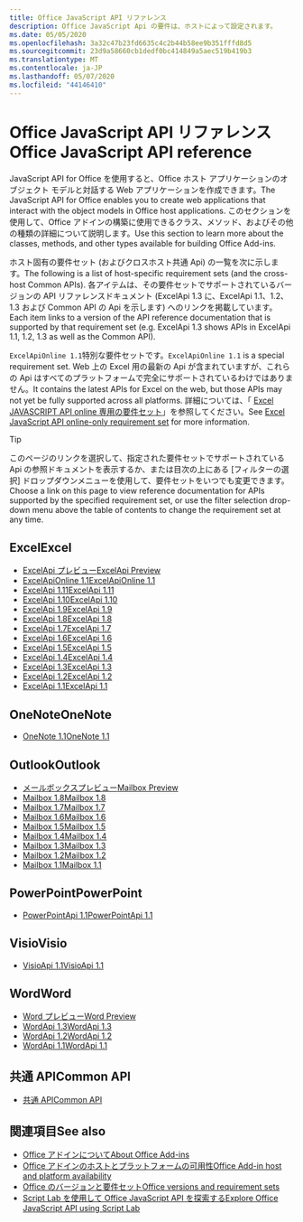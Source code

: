 ```yaml
---
title: Office JavaScript API リファレンス
description: Office JavaScript Api の要件は、ホストによって設定されます。
ms.date: 05/05/2020
ms.openlocfilehash: 3a32c47b23fd6635c4c2b44b58ee9b351fffd8d5
ms.sourcegitcommit: 23d9a58660cb1dedf0bc414849a5aec519b419b3
ms.translationtype: MT
ms.contentlocale: ja-JP
ms.lasthandoff: 05/07/2020
ms.locfileid: "44146410"
---
```

# <a name="office-javascript-api-reference"></a><span data-ttu-id="582bd-103">Office JavaScript API リファレンス</span><span class="sxs-lookup"><span data-stu-id="582bd-103">Office JavaScript API reference</span></span>

<span data-ttu-id="582bd-104">JavaScript API for Office を使用すると、Office ホスト アプリケーションのオブジェクト モデルと対話する Web アプリケーションを作成できます。</span><span class="sxs-lookup"><span data-stu-id="582bd-104">The JavaScript API for Office enables you to create web applications that interact with the object models in Office host applications.</span></span> <span data-ttu-id="582bd-105">このセクションを使用して、Office アドインの構築に使用できるクラス、メソッド、およびその他の種類の詳細について説明します。</span><span class="sxs-lookup"><span data-stu-id="582bd-105">Use this section to learn more about the classes, methods, and other types available for building Office Add-ins.</span></span>

<span data-ttu-id="582bd-106">ホスト固有の要件セット (およびクロスホスト共通 Api) の一覧を次に示します。</span><span class="sxs-lookup"><span data-stu-id="582bd-106">The following is a list of host-specific requirement sets (and the cross-host Common APIs).</span></span> <span data-ttu-id="582bd-107">各アイテムは、その要件セットでサポートされているバージョンの API リファレンスドキュメント (ExcelApi 1.3 に、ExcelApi 1.1、1.2、1.3 および Common API の Api を示します) へのリンクを掲載しています。</span><span class="sxs-lookup"><span data-stu-id="582bd-107">Each item links to a version of the API reference documentation that is supported by that requirement set (e.g. ExcelApi 1.3 shows APIs in ExcelApi 1.1, 1.2, 1.3 as well as the Common API).</span></span>

<span data-ttu-id="582bd-108">`ExcelApiOnline 1.1`特別な要件セットです。</span><span class="sxs-lookup"><span data-stu-id="582bd-108">`ExcelApiOnline 1.1` is a special requirement set.</span></span> <span data-ttu-id="582bd-109">Web 上の Excel 用の最新の Api が含まれていますが、これらの Api はすべてのプラットフォームで完全にサポートされているわけではありません。</span><span class="sxs-lookup"><span data-stu-id="582bd-109">It contains the latest APIs for Excel on the web, but those APIs may not yet be fully supported across all platforms.</span></span> <span data-ttu-id="582bd-110">詳細については、「 [Excel JAVASCRIPT API online 専用の要件セット](/office/dev/add-ins/reference/requirement-sets/excel-api-online-requirement-set)」を参照してください。</span><span class="sxs-lookup"><span data-stu-id="582bd-110">See [Excel JavaScript API online-only requirement set](/office/dev/add-ins/reference/requirement-sets/excel-api-online-requirement-set) for more information.</span></span>

> [!TIP]
> <span data-ttu-id="582bd-111">このページのリンクを選択して、指定された要件セットでサポートされている Api の参照ドキュメントを表示するか、または目次の上にある [フィルターの選択] ドロップダウンメニューを使用して、要件セットをいつでも変更できます。</span><span class="sxs-lookup"><span data-stu-id="582bd-111">Choose a link on this page to view reference documentation for APIs supported by the specified requirement set, or use the filter selection drop-down menu above the table of contents to change the requirement set at any time.</span></span>

## <a name="excel"></a><span data-ttu-id="582bd-112">Excel</span><span class="sxs-lookup"><span data-stu-id="582bd-112">Excel</span></span>

- [<span data-ttu-id="582bd-113">ExcelApi プレビュー</span><span class="sxs-lookup"><span data-stu-id="582bd-113">ExcelApi Preview</span></span>](/javascript/api/excel?view=excel-js-preview)
- [<span data-ttu-id="582bd-114">ExcelApiOnline 1.1</span><span class="sxs-lookup"><span data-stu-id="582bd-114">ExcelApiOnline 1.1</span></span>](/javascript/api/excel?view=excel-js-online)
- [<span data-ttu-id="582bd-115">ExcelApi 1.11</span><span class="sxs-lookup"><span data-stu-id="582bd-115">ExcelApi 1.11</span></span>](/javascript/api/excel?view=excel-js-1.11)
- [<span data-ttu-id="582bd-116">ExcelApi 1.10</span><span class="sxs-lookup"><span data-stu-id="582bd-116">ExcelApi 1.10</span></span>](/javascript/api/excel?view=excel-js-1.10)
- [<span data-ttu-id="582bd-117">ExcelApi 1.9</span><span class="sxs-lookup"><span data-stu-id="582bd-117">ExcelApi 1.9</span></span>](/javascript/api/excel?view=excel-js-1.9)
- [<span data-ttu-id="582bd-118">ExcelApi 1.8</span><span class="sxs-lookup"><span data-stu-id="582bd-118">ExcelApi 1.8</span></span>](/javascript/api/excel?view=excel-js-1.8)
- [<span data-ttu-id="582bd-119">ExcelApi 1.7</span><span class="sxs-lookup"><span data-stu-id="582bd-119">ExcelApi 1.7</span></span>](/javascript/api/excel?view=excel-js-1.7)
- [<span data-ttu-id="582bd-120">ExcelApi 1.6</span><span class="sxs-lookup"><span data-stu-id="582bd-120">ExcelApi 1.6</span></span>](/javascript/api/excel?view=excel-js-1.6)
- [<span data-ttu-id="582bd-121">ExcelApi 1.5</span><span class="sxs-lookup"><span data-stu-id="582bd-121">ExcelApi 1.5</span></span>](/javascript/api/excel?view=excel-js-1.5)
- [<span data-ttu-id="582bd-122">ExcelApi 1.4</span><span class="sxs-lookup"><span data-stu-id="582bd-122">ExcelApi 1.4</span></span>](/javascript/api/excel?view=excel-js-1.4)
- [<span data-ttu-id="582bd-123">ExcelApi 1.3</span><span class="sxs-lookup"><span data-stu-id="582bd-123">ExcelApi 1.3</span></span>](/javascript/api/excel?view=excel-js-1.3)
- [<span data-ttu-id="582bd-124">ExcelApi 1.2</span><span class="sxs-lookup"><span data-stu-id="582bd-124">ExcelApi 1.2</span></span>](/javascript/api/excel?view=excel-js-1.2)
- [<span data-ttu-id="582bd-125">ExcelApi 1.1</span><span class="sxs-lookup"><span data-stu-id="582bd-125">ExcelApi 1.1</span></span>](/javascript/api/excel?view=excel-js-1.1)

## <a name="onenote"></a><span data-ttu-id="582bd-126">OneNote</span><span class="sxs-lookup"><span data-stu-id="582bd-126">OneNote</span></span>

- [<span data-ttu-id="582bd-127">OneNote 1.1</span><span class="sxs-lookup"><span data-stu-id="582bd-127">OneNote 1.1</span></span>](/javascript/api/onenote?view=onenote-js-1.1)

## <a name="outlook"></a><span data-ttu-id="582bd-128">Outlook</span><span class="sxs-lookup"><span data-stu-id="582bd-128">Outlook</span></span>

- [<span data-ttu-id="582bd-129">メールボックスプレビュー</span><span class="sxs-lookup"><span data-stu-id="582bd-129">Mailbox Preview</span></span>](/javascript/api/outlook?view=outlook-js-preview)
- [<span data-ttu-id="582bd-130">Mailbox 1.8</span><span class="sxs-lookup"><span data-stu-id="582bd-130">Mailbox 1.8</span></span>](/javascript/api/outlook?view=outlook-js-1.8)
- [<span data-ttu-id="582bd-131">Mailbox 1.7</span><span class="sxs-lookup"><span data-stu-id="582bd-131">Mailbox 1.7</span></span>](/javascript/api/outlook?view=outlook-js-1.7)
- [<span data-ttu-id="582bd-132">Mailbox 1.6</span><span class="sxs-lookup"><span data-stu-id="582bd-132">Mailbox 1.6</span></span>](/javascript/api/outlook?view=outlook-js-1.6)
- [<span data-ttu-id="582bd-133">Mailbox 1.5</span><span class="sxs-lookup"><span data-stu-id="582bd-133">Mailbox 1.5</span></span>](/javascript/api/outlook?view=outlook-js-1.5)
- [<span data-ttu-id="582bd-134">Mailbox 1.4</span><span class="sxs-lookup"><span data-stu-id="582bd-134">Mailbox 1.4</span></span>](/javascript/api/outlook?view=outlook-js-1.4)
- [<span data-ttu-id="582bd-135">Mailbox 1.3</span><span class="sxs-lookup"><span data-stu-id="582bd-135">Mailbox 1.3</span></span>](/javascript/api/outlook?view=outlook-js-1.3)
- [<span data-ttu-id="582bd-136">Mailbox 1.2</span><span class="sxs-lookup"><span data-stu-id="582bd-136">Mailbox 1.2</span></span>](/javascript/api/outlook?view=outlook-js-1.2)
- [<span data-ttu-id="582bd-137">Mailbox 1.1</span><span class="sxs-lookup"><span data-stu-id="582bd-137">Mailbox 1.1</span></span>](/javascript/api/outlook?view=outlook-js-1.1)

## <a name="powerpoint"></a><span data-ttu-id="582bd-138">PowerPoint</span><span class="sxs-lookup"><span data-stu-id="582bd-138">PowerPoint</span></span>

- [<span data-ttu-id="582bd-139">PowerPointApi 1.1</span><span class="sxs-lookup"><span data-stu-id="582bd-139">PowerPointApi 1.1</span></span>](/javascript/api/powerpoint?view=powerpoint-js-1.1)

## <a name="visio"></a><span data-ttu-id="582bd-140">Visio</span><span class="sxs-lookup"><span data-stu-id="582bd-140">Visio</span></span>

- [<span data-ttu-id="582bd-141">VisioApi 1.1</span><span class="sxs-lookup"><span data-stu-id="582bd-141">VisioApi 1.1</span></span>](/javascript/api/visio?view=visio-js-1.1)

## <a name="word"></a><span data-ttu-id="582bd-142">Word</span><span class="sxs-lookup"><span data-stu-id="582bd-142">Word</span></span>

- [<span data-ttu-id="582bd-143">Word プレビュー</span><span class="sxs-lookup"><span data-stu-id="582bd-143">Word Preview</span></span>](/javascript/api/word?view=word-js-preview)
- [<span data-ttu-id="582bd-144">WordApi 1.3</span><span class="sxs-lookup"><span data-stu-id="582bd-144">WordApi 1.3</span></span>](/javascript/api/word?view=word-js-1.3)
- [<span data-ttu-id="582bd-145">WordApi 1.2</span><span class="sxs-lookup"><span data-stu-id="582bd-145">WordApi 1.2</span></span>](/javascript/api/word?view=word-js-1.2)
- [<span data-ttu-id="582bd-146">WordApi 1.1</span><span class="sxs-lookup"><span data-stu-id="582bd-146">WordApi 1.1</span></span>](/javascript/api/word?view=word-js-1.1)

## <a name="common-api"></a><span data-ttu-id="582bd-147">共通 API</span><span class="sxs-lookup"><span data-stu-id="582bd-147">Common API</span></span>

- [<span data-ttu-id="582bd-148">共通 API</span><span class="sxs-lookup"><span data-stu-id="582bd-148">Common API</span></span>](/javascript/api/office?view=common-js)

## <a name="see-also"></a><span data-ttu-id="582bd-149">関連項目</span><span class="sxs-lookup"><span data-stu-id="582bd-149">See also</span></span>

- [<span data-ttu-id="582bd-150">Office アドインについて</span><span class="sxs-lookup"><span data-stu-id="582bd-150">About Office Add-ins</span></span>](/office/dev/add-ins/overview)
- [<span data-ttu-id="582bd-151">Office アドインのホストとプラットフォームの可用性</span><span class="sxs-lookup"><span data-stu-id="582bd-151">Office Add-in host and platform availability</span></span>](/office/dev/add-ins/overview/office-add-in-availability)
- [<span data-ttu-id="582bd-152">Office のバージョンと要件セット</span><span class="sxs-lookup"><span data-stu-id="582bd-152">Office versions and requirement sets</span></span>](/office/dev/add-ins/develop/office-versions-and-requirement-sets)
- [<span data-ttu-id="582bd-153">Script Lab を使用して Office JavaScript API を探索する</span><span class="sxs-lookup"><span data-stu-id="582bd-153">Explore Office JavaScript API using Script Lab</span></span>](/office/dev/add-ins/overview/explore-with-script-lab)
